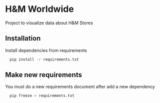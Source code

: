 
# H&M Worldwide

Project to visualize data about H&M Stores


## Installation

Install dependencies from requirements

```bash
  pip install -r requirements.txt
```

    
## Make new requirements
You must do a new requirements document after add a new dependency

```bash
  pip freeze > requirements.txt

```
